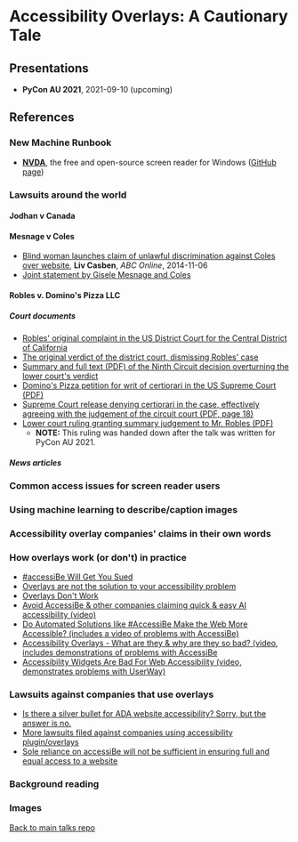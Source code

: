 # Accessibility Overlays: A Cautionary Tale

## Presentations

- **PyCon AU 2021**, 2021-09-10 (upcoming)

## References

### New Machine Runbook

* [**NVDA**](https://www.nvaccess.org/download/), the free and open-source screen reader for Windows ([GitHub page](https://github.com/nvaccess/nvda))

### Lawsuits around the world

#### Jodhan v Canada

#### Mesnage v Coles
* [Blind woman launches claim of unlawful discrimination against Coles over website](https://www.abc.net.au/news/2014-11-05/blind-woman-launches-court-action-against-coles-over-its-website/5869874?nw=0), **Liv Casben**, *ABC Online*, 2014-11-06
* [Joint statement by Gisele Mesnage and Coles](http://www.medianet.com.au/releases/release-details/?id=821518)

#### Robles v. Domino's Pizza LLC

##### Court documents

* [Robles' original complaint in the US District Court for the Central District of California](https://www.courtlistener.com/docket/4615111/1/guillermo-robles-v-dominos-pizza-llc/)
* [The original verdict of the district court, dismissing Robles' case](https://www.courtlistener.com/docket/4615111/42/guillermo-robles-v-dominos-pizza-llc/)
* [Summary and full text (PDF) of the Ninth Circuit decision overturning the lower court's verdict](https://law.justia.com/cases/federal/appellate-courts/ca9/17-55504/17-55504-2019-01-15.html)
* [Domino's Pizza petition for writ of certiorari in the US Supreme Court (PDF)](http://www.supremecourt.gov/DocketPDF/18/18-1539/102950/20190613153319483_DominosPetition.pdf)
* [Supreme Court release denying certiorari in the case, effectively agreeing with the judgement of the circuit court (PDF, page 18)](https://www.supremecourt.gov/orders/courtorders/100719zor_m648.pdf)
* [Lower court ruling granting summary judgement to Mr. Robles (PDF)](https://www.adatitleiii.com/wp-content/uploads/sites/121/2021/06/Dominos-MSJ-Order.pdf)
    * **NOTE:** This ruling was handed down after the talk was written for PyCon AU 2021.

##### News articles

### Common access issues for screen reader users

### Using machine learning to describe/caption images

### Accessibility overlay companies' claims in their own words

### How overlays work (or don't) in practice

* [#accessiBe Will Get You Sued](https://adrianroselli.com/2020/06/accessibe-will-get-you-sued.html)
* [Overlays are not the solution to your accessibility problem](https://sheribyrnehaber.com/overlays-are-not-the-solution/)
* [Overlays Don't Work](https://overlaysdontwork.com/)
* [Avoid AccessiBe & other companies claiming quick & easy AI accessibility (video)](https://www.youtube.com/watch?v=R12Z1Sp-u4U)
* [Do Automated Solutions like #AccessiBe Make the Web More Accessible? (includes a video of problems with AccessiBe)](https://catchthesewords.com/do-automated-solutions-like-accessibe-make-the-web-more-accessible/)
* [Accessibility Overlays - What are they & why are they so bad? (video, includes demonstrations of problems with AccessiBe](https://www.youtube.com/watch?v=huyuy1bJ7sw)
* [Accessibility Widgets Are Bad For Web Accessibility (video, demonstrates problems with UserWay)](https://www.youtube.com/watch?v=cKalA4fVaUg)

### Lawsuits against companies that use overlays

* [Is there a silver bullet for ADA website accessibility? Sorry, but the answer is no.](https://accessdefense.com/?p=5378)
* [More lawsuits filed against companies using accessibility plugin/overlays](https://sheribyrnehaber.com/lawsuits-against-companies-accessibility-plugin-overlays/)
* [Sole reliance on accessiBe will not be sufficient in ensuring full and equal access to a website](https://www.scribd.com/document/490740167/Exhibit-A-for-21-cv-00017)

### Background reading

### Images

[Back to main talks repo](https://github.com/lisushka/talks)
